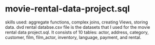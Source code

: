 # movie-rental-data-project.sql
skills used: aggregate functions, complex joins, creating Views, storing data.
dvd rental databse.csv file is the datasets that I used for the movie rental data project.sql. 
It consists of 10 tables: actor, address, category, customer, film, film_actor, inventory, language, payment, and rental.
